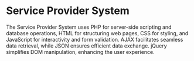 # Service Provider System
The Service Provider System uses PHP for server-side scripting and database operations, HTML for structuring web pages, CSS for styling, and JavaScript for interactivity and form validation. AJAX facilitates seamless data retrieval, while JSON ensures efficient data exchange. jQuery simplifies DOM manipulation, enhancing the user experience.
